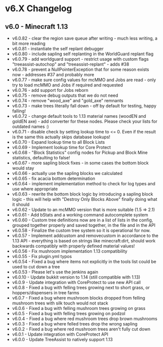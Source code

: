 # v6.X Changelog

## v6.0 - Minecraft 1.13
- v6.0.82 - clear the region save queue after writing - much less writing, a bit more reading
- v6.0.81 - instantiate the self replant debugger
- v6.0.80 - include sapling self replanting in the WorldGuard replant flag
- v6.0.79 - add worldguard support - restrict usage with custom flags "treeassist-autochop" and "treeassist-replant" - adds #38
- v6.0.78 - prevent a NullPointerException that for some reason exists now - addresses #37 and probably more
- v6.0.77 - make sure config values for mcMMO and Jobs are read - only try to load mcMMO and Jobs if required and requested
- v6.0.76 - add support for Jobs reborn
- v6.0.75 - remove debug outputs that we do not need
- v6.0.74 - remove "wood_axe" and "gold_axe" remnants
- v6.0.73 - make trees literally fall down - off by default for testing, happy falling!
- v6.0.72 - change default tools to 1.13 material names (woodEN and goldEN axe) - add converter for these nodes. Please check your lists for outdated names :)
- v6.0.71 - disable check by setting lookup time to <= 0. Even if the result is the same this actually skips database lookups!
- v6.0.70 - Expand lookup time to all Block Lists
- v6.0.69 - Implement lookup time for Core Protect
- v6.0.68 - "Block Statistics" config nodes for Pickup and Block Mine statistics, defaulting to false!
- v6.0.67 - more sapling block fixes - in some cases the bottom block would stay
- v6.0.66 - actually use the sapling blocks we calculated
- v6.0.65 - fix acacia bottom determination
- v6.0.64 - implement implementation method to check for log types and use where appropriate
- v6.0.63 - rewrite the bottom block logic by introducing a sapling block logic - this will help with "Destroy Only Blocks Above" finally doing what it should
- v6.0.62 - Update to an mcMMO version that is more suitable (1.5 => 2.1)
- v6.0.61 - Add bStats and a working command autocomplete system
- v6.0.60 - Custom tree definitions now are in a list of lists in the config, grouped together properly and saved together, in the file and in the API
- v6.0.58 - Finalize the custom tree system so it is operational for now.
- v6.0.57 - Implement addcustom and removecustom in accordance to the 1.13 API - everything is based on strings like minecraft:dirt, should work backwards compatibly with properly defined material values!
- v6.0.56 - Fix mushroom implementation 1.13 compatibility
- v6.0.55 - Fix plugin.yml typos
- v6.0.54 - Fixed a bug where items not explicitly in the tools list could be used to cut down a tree
- v6.0.53 - Please let's use the jenkins again
- v6.0.10 - Update bukkit version to 1.14 (still compatible with 1.13)
- v6.0.9 - Update integration with CoreProtect to use new API call
- v6.0.8 - Fixed a bug with felling trees growing next to short grass, or hoppers/dispensers in tree farms
- v6.0.7 - Fixed a bug where mushroom blocks dropped from felling mushroom trees with silk touch would not stack
- v6.0.6 - Fixed a bug with felling mushroom trees growing on grass
- v6.0.5 - Fixed a bug with felling trees growing on podzol
- v6.0.4 - Fixed a bug where red mushroom trees drop brown mushrooms
- v6.0.3 - Fixed a bug where felled trees drop the wrong sapling
- v6.0.2 - Fixed a bug where red mushroom trees aren't fully cut down
- v6.0.1 - Update integration with CoreProtect API
- v6.0.0 - Update TreeAssist to natively support 1.13
